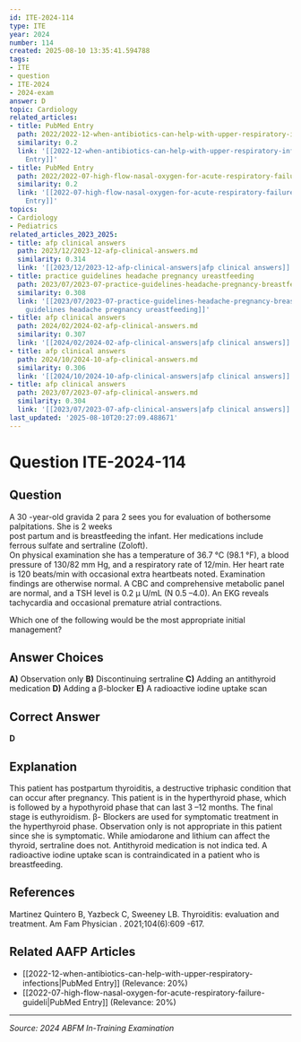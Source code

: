 ```yaml
---
id: ITE-2024-114
type: ITE
year: 2024
number: 114
created: 2025-08-10 13:35:41.594788
tags:
- ITE
- question
- ITE-2024
- 2024-exam
answer: D
topic: Cardiology
related_articles:
- title: PubMed Entry
  path: 2022/2022-12-when-antibiotics-can-help-with-upper-respiratory-infections.md
  similarity: 0.2
  link: '[[2022-12-when-antibiotics-can-help-with-upper-respiratory-infections|PubMed
    Entry]]'
- title: PubMed Entry
  path: 2022/2022-07-high-flow-nasal-oxygen-for-acute-respiratory-failure-guideli.md
  similarity: 0.2
  link: '[[2022-07-high-flow-nasal-oxygen-for-acute-respiratory-failure-guideli|PubMed
    Entry]]'
topics:
- Cardiology
- Pediatrics
related_articles_2023_2025:
- title: afp clinical answers
  path: 2023/12/2023-12-afp-clinical-answers.md
  similarity: 0.314
  link: '[[2023/12/2023-12-afp-clinical-answers|afp clinical answers]]'
- title: practice guidelines headache pregnancy ureastfeeding
  path: 2023/07/2023-07-practice-guidelines-headache-pregnancy-breastfeeding.md
  similarity: 0.308
  link: '[[2023/07/2023-07-practice-guidelines-headache-pregnancy-breastfeeding|practice
    guidelines headache pregnancy ureastfeeding]]'
- title: afp clinical answers
  path: 2024/02/2024-02-afp-clinical-answers.md
  similarity: 0.307
  link: '[[2024/02/2024-02-afp-clinical-answers|afp clinical answers]]'
- title: afp clinical answers
  path: 2024/10/2024-10-afp-clinical-answers.md
  similarity: 0.306
  link: '[[2024/10/2024-10-afp-clinical-answers|afp clinical answers]]'
- title: afp clinical answers
  path: 2023/07/2023-07-afp-clinical-answers.md
  similarity: 0.304
  link: '[[2023/07/2023-07-afp-clinical-answers|afp clinical answers]]'
last_updated: '2025-08-10T20:27:09.488671'
---
```


# Question ITE-2024-114

## Question
A 30 -year-old gravida 2 para 2 sees you for evaluation of bothersome palpitations. She is 2 weeks  
post partum and is breastfeeding the infant. Her medications include ferrous sulfate and sertraline 
(Zoloft).  
On physical examination she has a temperature of 36.7 °C (98.1 °F), a blood pressure of 130/82 mm 
Hg, and a respiratory rate of 12/min. Her heart rate is 120 beats/min with occasional extra heartbeats 
noted. Examination findings are otherwise normal. A CBC  and comprehensive metabolic panel are 
normal, and a TSH level is 0.2 μ U/mL (N 0.5 –4.0). An EKG reveals tachycardia and occasional 
premature atrial contractions.  
 
Which one of the following would be the most appropriate initial management?

## Answer Choices
**A)** Observation only
**B)** Discontinuing sertraline
**C)** Adding an antithyroid medication
**D)** Adding a β-blocker
**E)** A radioactive iodine uptake scan

## Correct Answer
**D**

## Explanation
This patient has postpartum thyroiditis, a destructive triphasic condition that can occur after pregnancy. This patient is in the hyperthyroid phase, which is followed by a hypothyroid phase that can last 3 –12 months. The final stage is euthyroidism. β- Blockers are used for symptomatic treatment in the hyperthyroid phase. Observation only is not appropriate in this patient since she is symptomatic. While amiodarone and lithium can affect the thyroid, sertraline does not. Antithyroid medication is not indica ted. A radioactive iodine uptake scan is contraindicated in a patient who is breastfeeding.

## References
Martinez Quintero B, Yazbeck C, Sweeney LB. Thyroiditis: evaluation and treatment. Am Fam Physician . 2021;104(6):609 -617.

## Related AAFP Articles
- [[2022-12-when-antibiotics-can-help-with-upper-respiratory-infections|PubMed Entry]] (Relevance: 20%)
- [[2022-07-high-flow-nasal-oxygen-for-acute-respiratory-failure-guideli|PubMed Entry]] (Relevance: 20%)

---
*Source: 2024 ABFM In-Training Examination*